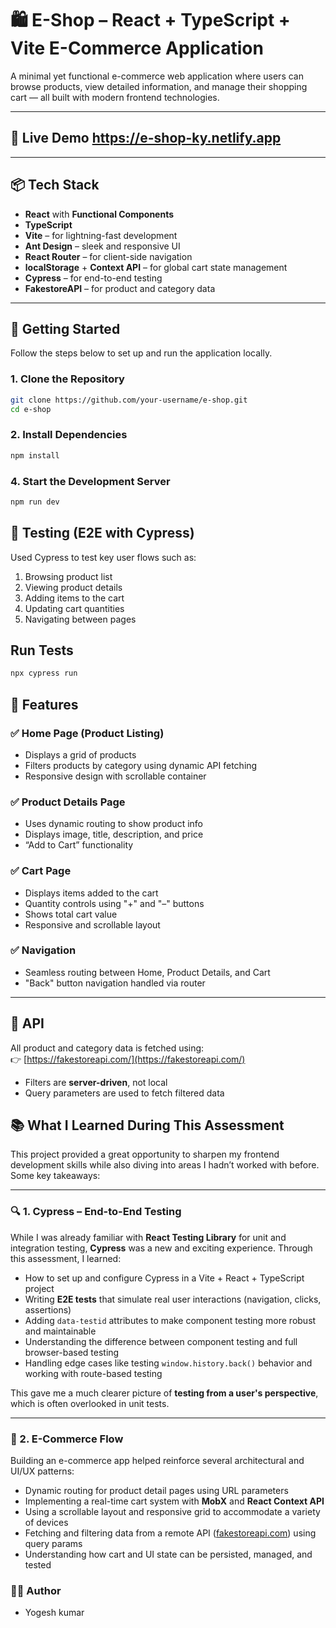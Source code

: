 # 🛍️ E-Shop – React + TypeScript + Vite E-Commerce Application

A minimal yet functional e-commerce web application where users can browse products, view detailed information, and manage their shopping cart — all built with modern frontend technologies.

---

## 🚀 Live Demo https://e-shop-ky.netlify.app

>

---

## 📦 Tech Stack

- **React** with **Functional Components**
- **TypeScript**
- **Vite** – for lightning-fast development
- **Ant Design** – sleek and responsive UI
- **React Router** – for client-side navigation
- **localStorage** + **Context API** – for global cart state management
- **Cypress** – for end-to-end testing
- **FakestoreAPI** – for product and category data

---

## 🔧 Getting Started

Follow the steps below to set up and run the application locally.

### 1. Clone the Repository

```bash
git clone https://github.com/your-username/e-shop.git
cd e-shop
```
### 2. Install Dependencies
```bash
npm install
```
### 4. Start the Development Server
```bash
npm run dev
```

## 🧪 Testing (E2E with Cypress)

Used Cypress to test key user flows such as:

1. Browsing product list
2. Viewing product details
3. Adding items to the cart
4. Updating cart quantities
5. Navigating between pages

## Run Tests

```bash
npx cypress run
```

## 🎯 Features

### ✅ Home Page (Product Listing)

- Displays a grid of products  
- Filters products by category using dynamic API fetching  
- Responsive design with scrollable container  

### ✅ Product Details Page

- Uses dynamic routing to show product info  
- Displays image, title, description, and price  
- “Add to Cart” functionality  

### ✅ Cart Page

- Displays items added to the cart  
- Quantity controls using "+" and "–" buttons  
- Shows total cart value  
- Responsive and scrollable layout  

### ✅ Navigation

- Seamless routing between Home, Product Details, and Cart  
- "Back" button navigation handled via router  

---

## 🧩 API

All product and category data is fetched using:  
👉 [https://fakestoreapi.com/](https://fakestoreapi.com/)

- Filters are **server-driven**, not local  
- Query parameters are used to fetch filtered data

## 📚 What I Learned During This Assessment

This project provided a great opportunity to sharpen my frontend development skills while also diving into areas I hadn’t worked with before. Some key takeaways:

---

### 🔍 1. Cypress – End-to-End Testing

While I was already familiar with **React Testing Library** for unit and integration testing, **Cypress** was a new and exciting experience. Through this assessment, I learned:

- How to set up and configure Cypress in a Vite + React + TypeScript project
- Writing **E2E tests** that simulate real user interactions (navigation, clicks, assertions)
- Adding `data-testid` attributes to make component testing more robust and maintainable
- Understanding the difference between component testing and full browser-based testing
- Handling edge cases like testing `window.history.back()` behavior and working with route-based testing

This gave me a much clearer picture of **testing from a user's perspective**, which is often overlooked in unit tests.

---

### 🛒 2. E-Commerce Flow

Building an e-commerce app helped reinforce several architectural and UI/UX patterns:

- Dynamic routing for product detail pages using URL parameters
- Implementing a real-time cart system with **MobX** and **React Context API**
- Using a scrollable layout and responsive grid to accommodate a variety of devices
- Fetching and filtering data from a remote API ([fakestoreapi.com](https://fakestoreapi.com/)) using query params
- Understanding how cart and UI state can be persisted, managed, and tested


### 👨‍💻 Author
- Yogesh kumar
